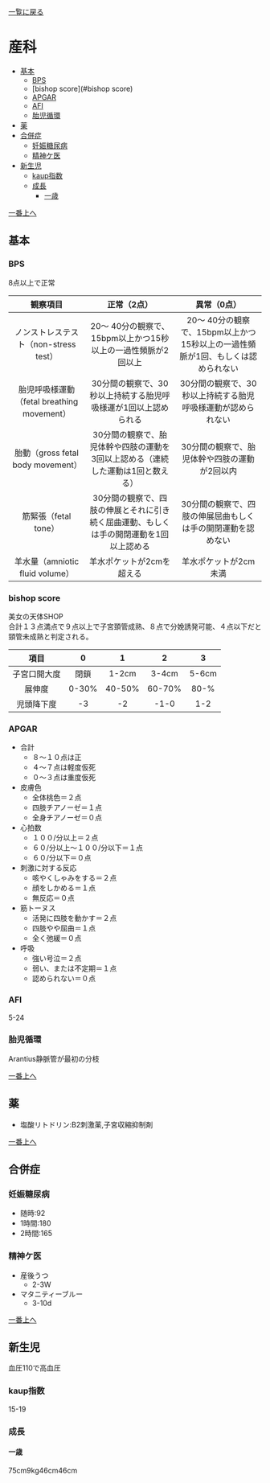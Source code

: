 [一覧に戻る](../README.md)

# 産科

* [基本](#基本)
    * [BPS](#bps)
    * [bishop score](#bishop score)
    * [APGAR](#apgar)
    * [AFI](#afi)
    * [胎児循環](#胎児循環)
* [薬](#薬)
* [合併症](#合併症)
    * [妊娠糖尿病](#妊娠糖尿病)
    * [精神ケ医](#精神ケ医)
* [新生児](#新生児)
    * [kaup指数](#kaup指数)
    * [成長](#成長)
        * [一歳](#一歳)


[一番上へ](#産科)
## 基本
### BPS
8点以上で正常

| 観察項目	| 正常（2点） | 異常（0点） |
| :-: | :-: | :-: |
| ノンストレステスト（non-stress test）|	20～ 40分の観察で、15bpm以上かつ15秒以上の一過性頻脈が2回以上	| 20～ 40分の観察で、15bpm以上かつ15秒以上の一過性頻脈が1回、もしくは認められない|
| 胎児呼吸様運動（fetal breathing movement）|	30分間の観察で、30秒以上持続する胎児呼吸様運が1回以上認められる |	30分間の観察で、30秒以上持続する胎児呼吸様運動が認められない|
|胎動（gross fetal body movement）|	30分間の観察で、胎児体幹や四肢の運動を3回以上認める（連続した運動は1回と数える） |	30分間の観察で、胎児体幹や四肢の運動が2回以内 |
|筋緊張（fetal tone） |	30分間の観察で、四肢の伸展とそれに引き続く屈曲運動、もしくは手の開閉運動を1回以上認める	| 30分間の観察で、四肢の伸展屈曲もしくは手の開閉運動を認めない|
|羊水量（amniotic fluid volume）|	羊水ポケットが2cmを超える |	羊水ポケットが2cm未満|

### bishop score
美女の天体SHOP  
合計１３点満点で９点以上で子宮頚管成熟、８点で分娩誘発可能、４点以下だと頸管未成熟と判定される。  

| 項目 | 0 | 1 | 2 | 3 | 
|:-: | :-:| :-:|:-:|:-:|
| 子宮口開大度 | 閉鎖 | 1-2cm | 3-4cm | 5-6cm |
| 展伸度 |0-30%|40-50%|60-70%|80-%|
|児頭降下度|-3|-2|-1-0|1-2 

### APGAR
* 合計
    * ８〜１０点は正
    * ４〜７点は軽度仮死
    * ０〜３点は重度仮死
* 皮膚色
    * 全体桃色＝２点
    * 四肢チアノーゼ＝１点
    * 全身チアノーゼ＝０点
* 心拍数
    * １００/分以上＝２点
    * ６０/分以上〜１００/分以下＝１点
    * ６０/分以下＝０点 
* 刺激に対する反応
    * 咳やくしゃみをする＝２点
    * 顔をしかめる＝１点
    * 無反応＝０点 
* 筋トーヌス
    * 活発に四肢を動かす＝２点
    * 四肢やや屈曲＝１点
    * 全く弛緩＝０点 
* 呼吸
    * 強い号泣＝２点
    * 弱い、または不定期＝１点
    * 認められない＝０点

### AFI
5-24

### 胎児循環
Arantius静脈管が最初の分枝

[一番上へ](#産科)
## 薬
* 塩酸リトドリン:B2刺激薬,子宮収縮抑制剤

[一番上へ](#産科)
## 合併症
### 妊娠糖尿病
* 随時:92
* 1時間:180
* 2時間:165

### 精神ケ医
* 産後うつ
    * 2-3W
* マタニティーブルー
    * 3-10d

[一番上へ](#産科)
## 新生児
血圧110で高血圧

### kaup指数
15-19

### 成長
#### 一歳
75cm9kg46cm46cm
